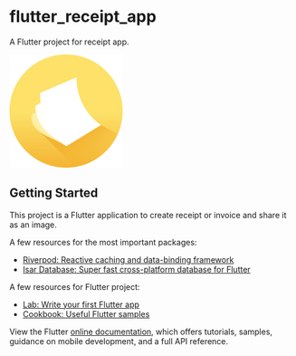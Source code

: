 # flutter_receipt_app

A Flutter project for receipt app.

<img src="image/image.png" width="200">

## Getting Started

This project is a Flutter application to create receipt or invoice and
share it as an image.

A few resources for the most important packages:

- [Riverpod: Reactive caching and data-binding framework](https://riverpod.dev/docs/getting_started/)
- [Isar Database: Super fast cross-platform database for Flutter](https://isar.dev/tutorials/quickstart.html)

A few resources for Flutter project:

- [Lab: Write your first Flutter app](https://docs.flutter.dev/get-started/codelab)
- [Cookbook: Useful Flutter samples](https://docs.flutter.dev/cookbook)

View the Flutter [online documentation](https://docs.flutter.dev/), which offers tutorials,
samples, guidance on mobile development, and a full API reference.
